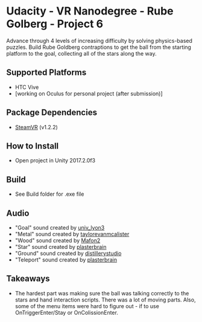 # Udacity - VR Nanodegree - Rube Golberg - Project 6

Advance through 4 levels of increasing difficulty by solving physics-based puzzles. Build Rube Goldberg contraptions to get the ball from the starting platform to the goal, collecting all of the stars along the way.

## Supported Platforms
 * HTC Vive
 * [working on Oculus for personal project (after submission)]
  
## Package Dependencies
 * [SteamVR](https://www.assetstore.unity3d.com/en/#!/content/32647) (v1.2.2)

## How to Install
 * Open project in Unity 2017.2.0f3
 
## Build
 * See Build folder for .exe file
 
 ## Audio
 * "Goal" sound created by [univ_lyon3]()
 * "Metal" sound created by [taylorevanmcalister]()
 * "Wood" sound created by [Mafon2]()
 * "Star" sound created by [plasterbrain]()
 * "Ground" sound created by [distillerystudio]()
 * "Teleport" sound created by [plasterbrain]()
 
 ## Takeaways
 * The hardest part was making sure the ball was talking correctly to the stars and hand interaction scripts. There was a lot of moving parts. Also, some of the menu items were hard to figure out - if to use OnTriggerEnter/Stay or OnColissionEnter. 
